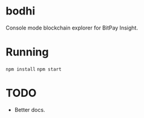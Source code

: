 # bodhi
Console mode blockchain explorer for BitPay Insight.

# Running

`npm install`
`npm start`

# TODO

* Better docs.
